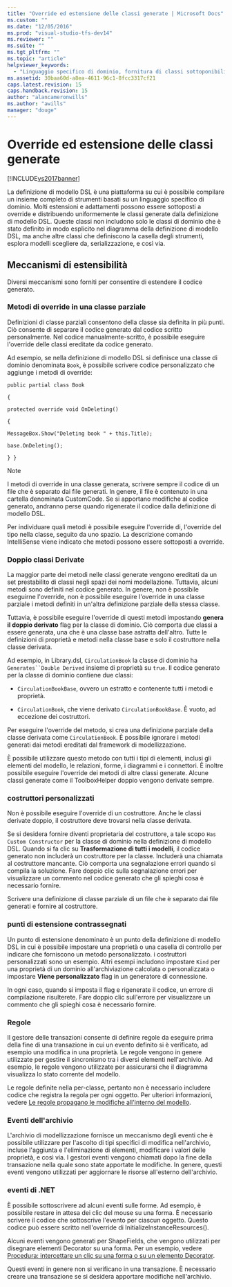 ```yaml
---
title: "Override ed estensione delle classi generate | Microsoft Docs"
ms.custom: ""
ms.date: "12/05/2016"
ms.prod: "visual-studio-tfs-dev14"
ms.reviewer: ""
ms.suite: ""
ms.tgt_pltfrm: ""
ms.topic: "article"
helpviewer_keywords: 
  - "Linguaggio specifico di dominio, fornitura di classi sottoponibili a override"
ms.assetid: 30baa60d-a8ea-4611-96c1-8fcc3317cf21
caps.latest.revision: 15
caps.handback.revision: 15
author: "alancameronwills"
ms.author: "awills"
manager: "douge"
---
```

# Override ed estensione delle classi generate
[!INCLUDE[vs2017banner](../code-quality/includes/vs2017banner.md)]

La definizione di modello DSL è una piattaforma su cui è possibile compilare un insieme completo di strumenti basati su un linguaggio specifico di dominio.  Molti estensioni e adattamenti possono essere sottoposti a override e distribuendo uniformemente le classi generate dalla definizione di modello DSL.  Queste classi non includono solo le classi di dominio che è stato definito in modo esplicito nel diagramma della definizione di modello DSL, ma anche altre classi che definiscono la casella degli strumenti, esplora modelli scegliere da, serializzazione, e così via.  
  
## Meccanismi di estensibilità  
 Diversi meccanismi sono forniti per consentire di estendere il codice generato.  
  
### Metodi di override in una classe parziale  
 Definizioni di classe parziali consentono della classe sia definita in più punti.  Ciò consente di separare il codice generato dal codice scritto personalmente.  Nel codice manualmente\-scritto, è possibile eseguire l'override delle classi ereditate da codice generato.  
  
 Ad esempio, se nella definizione di modello DSL si definisce una classe di dominio denominata `Book`, è possibile scrivere codice personalizzato che aggiunge i metodi di override:  
  
 `public partial class Book`  
  
 `{`  
  
 `protected override void OnDeleting()`  
  
 `{`  
  
 `MessageBox.Show("Deleting book " + this.Title);`  
  
 `base.OnDeleting();`  
  
 `} }`  
  
> [!NOTE]
>  I metodi di override in una classe generata, scrivere sempre il codice di un file che è separato dai file generati.  In genere, il file è contenuto in una cartella denominata CustomCode.  Se si apportano modifiche al codice generato, andranno perse quando rigenerate il codice dalla definizione di modello DSL.  
  
 Per individuare quali metodi è possibile eseguire l'override di, l'override del tipo nella classe, seguito da uno spazio.  La descrizione comando IntelliSense viene indicato che metodi possono essere sottoposti a override.  
  
### Doppio classi Derivate  
 La maggior parte dei metodi nelle classi generate vengono ereditati da un set prestabilito di classi negli spazi dei nomi modellazione.  Tuttavia, alcuni metodi sono definiti nel codice generato.  In genere, non è possibile eseguirne l'override, non è possibile eseguire l'override in una classe parziale i metodi definiti in un'altra definizione parziale della stessa classe.  
  
 Tuttavia, è possibile eseguire l'override di questi metodi impostando **genera il doppio derivato** flag per la classe di dominio.  Ciò comporta due classi a essere generata, una che è una classe base astratta dell'altro.  Tutte le definizioni di proprietà e metodi nella classe base e solo il costruttore nella classe derivata.  
  
 Ad esempio, in Library.dsl, `CirculationBook` la classe di dominio ha  `Generates``Double Derived` insieme di proprietà su  `true`.  Il codice generato per la classe di dominio contiene due classi:  
  
-   `CirculationBookBase`, ovvero un estratto e contenente tutti i metodi e proprietà.  
  
-   `CirculationBook`, che viene derivato  `CirculationBookBase`.  È vuoto, ad eccezione dei costruttori.  
  
 Per eseguire l'override del metodo, si crea una definizione parziale della classe derivata come `CirculationBook`.  È possibile ignorare i metodi generati dai metodi ereditati dal framework di modellizzazione.  
  
 È possibile utilizzare questo metodo con tutti i tipi di elementi, inclusi gli elementi del modello, le relazioni, forme, i diagrammi e i connettori.  È inoltre possibile eseguire l'override dei metodi di altre classi generate.  Alcune classi generate come il ToolboxHelper doppio vengono derivate sempre.  
  
### costruttori personalizzati  
 Non è possibile eseguire l'override di un costruttore.  Anche le classi derivate doppio, il costruttore deve trovarsi nella classe derivata.  
  
 Se si desidera fornire diventi proprietaria del costruttore, a tale scopo `Has Custom Constructor` per la classe di dominio nella definizione di modello DSL.  Quando si fa clic su **Trasformazione di tutti i modelli**, il codice generato non includerà un costruttore per la classe.  Includerà una chiamata al costruttore mancante.  Ciò comporta una segnalazione errori quando si compila la soluzione.  Fare doppio clic sulla segnalazione errori per visualizzare un commento nel codice generato che gli spieghi cosa è necessario fornire.  
  
 Scrivere una definizione di classe parziale di un file che è separato dai file generati e fornire al costruttore.  
  
### punti di estensione contrassegnati  
 Un punto di estensione denominato è un punto della definizione di modello DSL in cui è possibile impostare una proprietà o una casella di controllo per indicare che forniscono un metodo personalizzato.  i costruttori personalizzati sono un esempio.  Altri esempi includono impostare `Kind` per una proprietà di un dominio all'archiviazione calcolata o personalizzata o impostare  **Viene personalizzato** flag in un generatore di connessione.  
  
 In ogni caso, quando si imposta il flag e rigenerate il codice, un errore di compilazione risulterete.  Fare doppio clic sull'errore per visualizzare un commento che gli spieghi cosa è necessario fornire.  
  
### Regole  
 Il gestore delle transazioni consente di definire regole da eseguire prima della fine di una transazione in cui un evento definito si è verificato, ad esempio una modifica in una proprietà.  Le regole vengono in genere utilizzate per gestire il sincronismo tra i diversi elementi nell'archivio.  Ad esempio, le regole vengono utilizzate per assicurarsi che il diagramma visualizza lo stato corrente del modello.  
  
 Le regole definite nella per\-classe, pertanto non è necessario includere codice che registra la regola per ogni oggetto.  Per ulteriori informazioni, vedere [Le regole propagano le modifiche all'interno del modello](../modeling/rules-propagate-changes-within-the-model.md).  
  
### Eventi dell'archivio  
 L'archivio di modellizzazione fornisce un meccanismo degli eventi che è possibile utilizzare per l'ascolto di tipi specifici di modifica nell'archivio, incluse l'aggiunta e l'eliminazione di elementi, modificare i valori delle proprietà, e così via.  I gestori eventi vengono chiamati dopo la fine della transazione nella quale sono state apportate le modifiche.  In genere, questi eventi vengono utilizzati per aggiornare le risorse all'esterno dell'archivio.  
  
### eventi di .NET  
 È possibile sottoscrivere ad alcuni eventi sulle forme.  Ad esempio, è possibile restare in attesa dei clic del mouse su una forma.  È necessario scrivere il codice che sottoscrive l'evento per ciascun oggetto.  Questo codice può essere scritto nell'override di InitializeInstanceResources\(\).  
  
 Alcuni eventi vengono generati per ShapeFields, che vengono utilizzati per disegnare elementi Decorator su una forma.  Per un esempio, vedere [Procedura: intercettare un clic su una forma o su un elemento Decorator](../modeling/how-to-intercept-a-click-on-a-shape-or-decorator.md).  
  
 Questi eventi in genere non si verificano in una transazione.  È necessario creare una transazione se si desidera apportare modifiche nell'archivio.